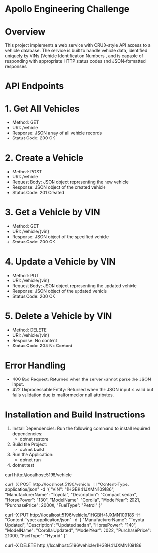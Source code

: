 # Apollo Engineering Challenge


# Overview
This project implements a web service with CRUD-style API access to a vehicle database. The service is built to handle vehicle data, identified uniquely by VINs (Vehicle Identification Numbers), and is capable of responding with appropriate HTTP status codes and JSON-formatted responses.

# API Endpoints


# 1. Get All Vehicles
* Method: GET
* URI: /vehicle
* Response: JSON array of all vehicle records
* Status Code: 200 OK
# 2. Create a Vehicle
* Method: POST
* URI: /vehicle
* Request Body: JSON object representing the new vehicle
* Response: JSON object of the created vehicle
* Status Code: 201 Created
# 3. Get a Vehicle by VIN
* Method: GET
* URI: /vehicle/{vin}
* Response: JSON object of the specified vehicle
* Status Code: 200 OK
# 4. Update a Vehicle by VIN
* Method: PUT
* URI: /vehicle/{vin}
* Request Body: JSON object representing the updated vehicle
* Response: JSON object of the updated vehicle
* Status Code: 200 OK
# 5. Delete a Vehicle by VIN
* Method: DELETE
* URI: /vehicle/{vin}
* Response: No content
* Status Code: 204 No Content
# Error Handling
* 400 Bad Request: Returned when the server cannot parse the JSON input.
* 422 Unprocessable Entity: Returned when the JSON input is valid but fails validation due to malformed or null attributes.

# Installation and Build Instructions
1) Install Dependencies: Run the following command to install required dependencies:
   * dotnet restore
2) Build the Project:
   * dotnet build
3) Run the Application:
   * dotnet run
4) dotnet test

curl http://localhost:5196/vehicle

curl -X POST http://localhost:5196/vehicle -H "Content-Type: application/json" -d '{
  "VIN": "1HGBH41JXMN109186",
  "ManufacturerName": "Toyota",
  "Description": "Compact sedan",
  "HorsePower": "130",
  "ModelName": "Corolla",
  "ModelYear": 2021,
  "PurchasePrice": 20000,
  "FuelType": "Petrol"
}'

curl -X PUT http://localhost:5196/vehicle/1HGBH41JXMN109186 -H "Content-Type: application/json" -d '{
  "ManufacturerName": "Toyota Updated",
  "Description": "Updated sedan",
  "HorsePower": "140",
  "ModelName": "Corolla Updated",
  "ModelYear": 2022,
  "PurchasePrice": 21000,
  "FuelType": "Hybrid"
}'

curl -X DELETE http://localhost:5196/vehicle/1HGBH41JXMN109186


